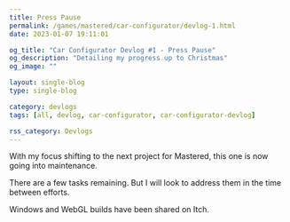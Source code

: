 ```yaml
---
title: Press Pause
permalink: /games/mastered/car-configurator/devlog-1.html
date: 2023-01-07 19:11:01

og_title: "Car Configurator Devlog #1 - Press Pause"
og_description: "Detailing my progress up to Christmas"
og_image: ""

layout: single-blog
type: single-blog

category: devlogs
tags: [all, devlog, car-configurator, car-configurator-devlog]

rss_category: Devlogs
---
```


With my focus shifting to the next project for Mastered, this one is now going into maintenance.

There are a few tasks remaining. But I will look to address them in the time between efforts.

Windows and WebGL builds have been shared on Itch.